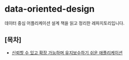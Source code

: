 # data-oriented-design
데이터 중심 어플리케이션 설계 책을 읽고 정리한 레파지토리입니다. 

## [목차]

- [신뢰할 수 있고 확장 가능하며 유지보수하기 쉬운 애플리케이션](documents/신뢰할_수_있고_확장_가능하며_유지보수하기_쉬운_애플리케이션.md)
